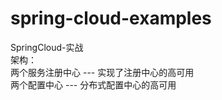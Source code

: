 # spring-cloud-examples
SpringCloud-实战  
架构：  
    两个服务注册中心 --- 实现了注册中心的高可用  
    两个配置中心     --- 分布式配置中心的高可用
